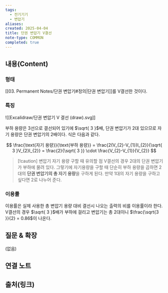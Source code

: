 ```yaml
---
tags:
  - 전기기기
  - 변압기
aliases: 
created: 2025-04-04
title: 단권 변압기 V결선
note-type: COMMON
completed: true
---
```


## 내용(Content)

### 형태



[[03. Permanent Notes/단권 변압기#정의|단권 변압기]]를 V결선한 것이다.

### 특징

![[Excalidraw/단권 변압기 V 결선 (draw).svg]]

부하 용량은 3선으로 결선되어 있기에 $\sqrt{ 3 }$배, 단권 변압기가 2대 있으므로 자기 용량은 단권 변압기의 2배이다. 식은 다음과 같다.

$$
\frac{\text{자기 용량}}{\text{부하 용량}} = \frac{2(V_{2}-V_{1})I_{2}}{\sqrt{ 3 }V_{2}I_{2}} = \frac{2}{\sqrt{ 3 }} \cdot \frac{V_{2}-V_{1}}{V_{2}}
$$

>[!caution] 변압기 자기 용량 구할 때 유의할 점
> V결선의 경우 2대의 단권 변압기가 부하에 물려 있다. 그렇기에 자기용량을 구할 때 단순히 부하 용량을 곱하면 2대의 **단권 변압기의 총 자기 용량**을 구하게 된다. 만약 1대의 자기 용량을 구하고 싶다면 2로 나누어 준다.

### 이용률

이용률은 실제 사용한 총 변압기 용량 대비 결선시 나오는 출력의 비를 이용률이라 한다. V결선의 경우 $\sqrt{ 3 }$배가 부하에 걸리고 변압기는 총 2대이니 $\frac{\sqrt{3 }}{2} = 0.86$이 나온다.

## 질문 & 확장

(없음)

## 연결 노트

## 출처(링크)


